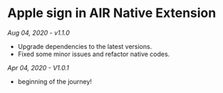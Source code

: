 # Apple sign in AIR Native Extension

*Aug 04, 2020 - v1.1.0*
- Upgrade dependencies to the latest versions.
- Fixed some minor issues and refactor native codes.

*Apr 04, 2020 - V1.0.1*
* beginning of the journey!
